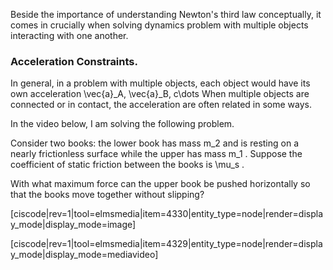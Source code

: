 Beside the importance of understanding Newton's third law conceptually, it comes in crucially when solving dynamics problem with multiple objects interacting with one another. 

### Acceleration Constraints. 

In general, in a problem with multiple objects, each object would have its own acceleration <lrn-math inline>\vec{a}_A, \vec{a}_B, c\dots </lrn-math> When multiple objects are connected or in contact, the acceleration are often related in some ways. 

In the video below, I am solving the following problem. 

Consider two books: the lower book has mass <lrn-math inline> m_2 </lrn-math> and is resting on a nearly frictionless surface while the upper has mass <lrn-math inline> m_1 </lrn-math>. Suppose the coefficient of static friction between the books is <lrn-math inline>\mu_s </lrn-math>.

With what maximum force can the upper book be pushed horizontally so that the books move together without slipping?

[ciscode|rev=1|tool=elmsmedia|item=4330|entity_type=node|render=display_mode|display_mode=image]

[ciscode|rev=1|tool=elmsmedia|item=4329|entity_type=node|render=display_mode|display_mode=mediavideo]

